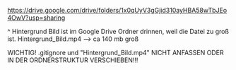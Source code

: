 https://drive.google.com/drive/folders/1x0qUyV3gGjid310ayHBA58wTbJEo4OwV?usp=sharing

^ Hintergrund Bild ist im Google Drive Ordner drinnen, weil die Datei zu groß ist.
Hintergrund_Bild.mp4 --> ca 140 mb groß

WICHTIG!
.gitignore und "Hintergrund_Bild.mp4" NICHT ANFASSEN ODER IN DER ORDNERSTRUKTUR VERSCHIEBEN!!!
